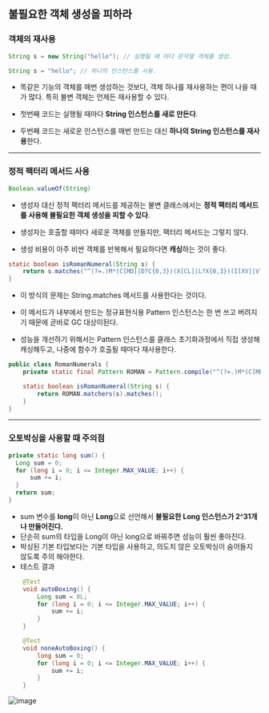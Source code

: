 ## 불필요한 객체 생성을 피하라

### 객체의 재사용
```java
String s = new String("hello"); // 실행될 때 마다 문자열 객체를 생성.

String s = "hello"; // 하나의 인스턴스를 사용.
```
* 똑같은 기능의 객체를 매번 생성하는 것보다, 객체 하나를 재사용하는 편이 나을 때가 많다. 특히 불변 객체는 언제든 재사용할 수 있다.


* 첫번째 코드는 실행될 때마다 **String 인스턴스를 새로 만든다**.
* 두번째 코드는 새로운 인스턴스를 매번 만드는 대신 **하나의 String 인스턴스를 재사용**한다.

  
---

### 정적 팩터리 메서드 사용
```java
Boolean.valueOf(String)
```
* 생성자 대신 정적 팩터리 메서드를 제공하는 불변 클래스에서는 **정적 팩터리 메서드를 사용해 불필요한 객체 생성을 피할 수 있다**.


* 생성자는 호출할 때마다 새로운 객체를 만들지만, 팩터리 메서드는 그렇지 않다.
* 생성 비용이 아주 비싼 객체를 반복해서 필요하다면 **캐싱**하는 것이 좋다.

```java
static boolean isRomanNumeral(String s) {
	return s.matches("^(?=.)M*(C[MD]|D?C{0,3})(X[CL]|L?X{0,3})(I[XV]|V?I{0,3})$");
}
```
* 이 방식의 문제는 String.matches 메서드를 사용한다는 것이다.


* 이 메서드가 내부에서 만드는 정규표현식용 Pattern 인스턴스는 한 번 쓰고 버려지기 때문에 곧바로 GC 대상이된다.
* 성능을 개선하기 위해서는 Pattern 인스턴스를 클래스 초기화과정에서 직접 생성해 캐싱해두고, 나중에 함수가 호출될 때마다 재사용한다.

```java
public class RomanNumerals {
	private static final Pattern ROMAN = Pattern.compile("^(?=.)M*(C[MD]|D?C{0,3})(X[CL]|L?X{0,3})(I[XV]|V?I{0,3})$");

	static boolean isRomanNumeral(String s) {
		return ROMAN.matchers(s).matches();
	}
}
```
---
### 오토박싱을 사용할 때 주의점
```java
private static long sum() {
  Long sum = 0;
  for (long i = 0; i <= Integer.MAX_VALUE; i++) {
      sum += i;
  }
  return sum;
}

```
* sum 변수를 **long**이 아닌 **Long**으로 선언해서 **불필요한 Long 인스턴스가 2^31개나 만들어진다.**
* 단순히 sum의 타입을 Long이 아닌 long으로 바꿔주면 성능이 훨씬 좋아진다.
* 박싱된 기본 타입보다는 기본 타입을 사용하고, 의도치 않은 오토박싱이 숨어들지 않도록 주의 해야한다.
* 테스트 결과

```java
    @Test
    void autoBoxing() {
        Long sum = 0L;
        for (long i = 0; i <= Integer.MAX_VALUE; i++) {
            sum += i;
        }
    }

    @Test
    void noneAutoBoxing() {
        long sum = 0;
        for (long i = 0; i <= Integer.MAX_VALUE; i++) {
            sum += i;
        }
    }
```
![image](https://user-images.githubusercontent.com/68818952/211248883-c89d1838-eaa9-4934-9380-04d25e78ac33.png)
